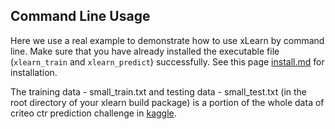 ## Command Line Usage

Here we use a real example to demonstrate how to use xLearn by command line. 
Make sure that you have already installed the executable file (`xlearn_train` and
`xlearn_predict`) successfully. See this page [install.md][1] for installation.

The training data - small_train.txt and testing data - small_test.txt 
(in the root directory of your xlearn build package) is a portion of the 
whole data of criteo ctr prediction challenge in [kaggle][2].


  [1]: install.md
  [2]: https://www.kaggle.com/c/criteo-display-ad-challenge